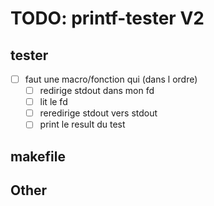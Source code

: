 # TODO: printf-tester V2

## tester
 - [ ] faut une macro/fonction qui (dans l ordre)
	- [ ] redirige stdout dans mon fd
	- [ ] lit le fd
	- [ ] reredirige stdout vers stdout
	- [ ] print le result du test

## makefile

## Other
